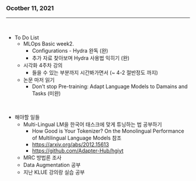 ### Ocotber 11, 2021
---

</br>

- To Do List 
  - MLOps Basic week2. 
    - Configurations - Hydra 완독  (완)
    - 추가 자료 찾아보며 Hydra 사용법 익히기  (완)
  - 시각화 4주차 강의
    - 들을 수 있는 부분까지 시간봐가면서  (~ 4-2 절반정도 까지)
  - 논문 마저 읽기
    - Don't stop  Pre-training: Adapt Language Models to Damains and Tasks  (미완)

</br>

- 해야할 일들
  - Multi-Lingual LM을 한국어 태스크에 맞게 튜닝하는 법 공부하기
    - How Good is Your Tokenizer? On the Monolingual Performance of Multilingual Language Models 참조
    - https://arxiv.org/abs/2012.15613
    - https://github.com/Adapter-Hub/hgiyt
  - MRC 방법론 조사
  - Data Augmentation 공부
  - 지난 KLUE 강의랑 실습 공부